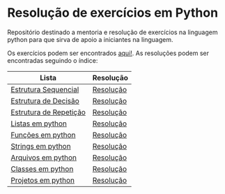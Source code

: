 # Resolução de exercícios em Python
Repositório destinado a mentoria e resolução de exercícios na linguagem python para que sirva de apoio a iniciantes na linguagem.

Os exercícios podem ser encontrados [aqui!](https://wiki.python.org.br/ListaDeExercicios).
As resoluções podem ser encontradas seguindo o índice:

Lista   | Resolução
--------- | ------
[Estrutura Sequencial](https://wiki.python.org.br/EstruturaSequencial) | [Resolução](https://github.com/phmmdev/python-exercises/tree/main/exercicios-listas)
[Estrutura de Decisão](https://wiki.python.org.br/EstruturaDeDecisao) | [Resolução](#)
[Estrutura de Repetição](https://wiki.python.org.br/EstruturaDeRepeticao) | [Resolução](#)
[Listas em python](https://wiki.python.org.br/ExerciciosListas) | [Resolução](#)
[Funções em python](https://wiki.python.org.br/ExerciciosFuncoes) | [Resolução](#)
[Strings em python](https://wiki.python.org.br/ExerciciosComStrings) | [Resolução](#)
[Arquivos em python](https://wiki.python.org.br/ExerciciosArquivos) | [Resolução](#)
[Classes em python](https://wiki.python.org.br/ExerciciosClasses) | [Resolução](#)
[Projetos em python](https://wiki.python.org.br/ListaDeExerciciosProjetos) | [Resolução](#)

